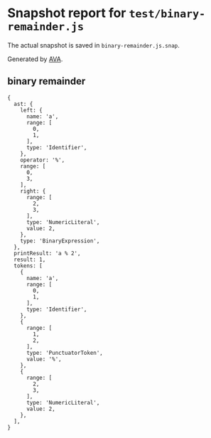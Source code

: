 # Snapshot report for `test/binary-remainder.js`

The actual snapshot is saved in `binary-remainder.js.snap`.

Generated by [AVA](https://ava.li).

## binary remainder

    {
      ast: {
        left: {
          name: 'a',
          range: [
            0,
            1,
          ],
          type: 'Identifier',
        },
        operator: '%',
        range: [
          0,
          3,
        ],
        right: {
          range: [
            2,
            3,
          ],
          type: 'NumericLiteral',
          value: 2,
        },
        type: 'BinaryExpression',
      },
      printResult: 'a % 2',
      result: 1,
      tokens: [
        {
          name: 'a',
          range: [
            0,
            1,
          ],
          type: 'Identifier',
        },
        {
          range: [
            1,
            2,
          ],
          type: 'PunctuatorToken',
          value: '%',
        },
        {
          range: [
            2,
            3,
          ],
          type: 'NumericLiteral',
          value: 2,
        },
      ],
    }
